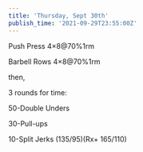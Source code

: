 ```yaml
---
title: 'Thursday, Sept 30th'
publish_time: '2021-09-29T23:55:00Z'
---
```


Push Press 4×8\@70%1rm

Barbell Rows 4×8\@70%1rm

then,

3 rounds for time:

50-Double Unders

30-Pull-ups

10-Split Jerks (135/95)(Rx+ 165/110)
